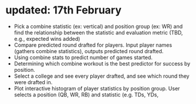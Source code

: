 # updated: 17th February

- Pick a combine statistic (ex: vertical) and position group (ex: WR) and find the relationship between the statistic and evaluation metric (TBD, e.g., expected wins added)   
- Compare predicted round drafted for players. Input player names (gathers combine statistics), outputs predicted round drafted.
- Using combine stats to predict number of games started.
- Determining which combine workout is the best predictor for success by position.
- Select a college and see every player drafted, and see which round they were drafted in.
- Plot interactive histogram of player statistics by position group. User selects a position (QB, WR, RB) and statistic (e.g. TDs, YDs, 

